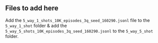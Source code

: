 ## Files to add here

Add the `5_way_1_shots_10K_episodes_3q_seed_160290.jsonl` file to the `5_way_1_shot` folder & add the  `5_way_5_shots_10K_episodes_3q_seed_160290.jsonl` to the `5_way_5_shot` folder.
